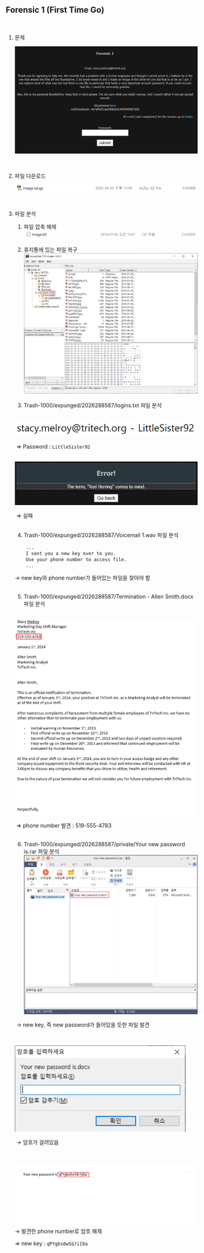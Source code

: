 ## Forensic 1 (First Time Go)

<br>

1. 문제

   ![1587391158979](./images/1587391158979.png)

<br>

2. 파일 다운로드

   ![1587394419538](./images/1587394419538.png)

<br>

3. 파일 분석

   1) 파일 압축 해제![1587394479667](./images/1587394479667.png)

   <br>

   2) 휴지통에 있는 파일 복구![1587395116555](./images/1587395116555.png)

   <br>
   
   3) Trash-1000/expunged/2026288587/logins.txt 파일 분석
   
   ​		![1587395199181](./images/1587395199181.png)
   
   ​		⇒ Password : `LittleSister92` 
   
   ​			![1587395292103](./images/1587395292103.png)
   
   ​				⇒ 실패
   
   <br>
   
   4) Trash-1000/expunged/2026288587/Voicemail 1.wav 파일 분석
   
   ```
       ...    
       I sent you a new key over to you.    
       Use your phone number to access file.    
       ...
   ```
   
   → new key와 phone number가 들어있는 파일을 찾아야 함
   
   <br>
   
   5) Trash-1000/expunged/2026288587/Termination - Allen Smith.docx 파일 분석
   
   ​	![1587396111874](./images/1587396111874.png)
   
   ​		⇒ phone number 발견 : 519-555-4783
   
   <br>
   
   6) Trash-1000/expunged/2026288587/private/Your new password is.rar 파일 분석![1587395960030](./images/1587395960030.png)
   
   ​	→ new key, 즉 new password가 들어있을 듯한 파일 발견
   
   <br>
   
   ![1587396169760](./images/1587396169760.png)
   
   ​										→ 암호가 걸려있음
   
   <br>
   
   ![](./images/1587396282560.png)→ 발견한 phone number로 암호 해제
   
   ⇒ new key : `qPYgbs0w5&?i{8a`

